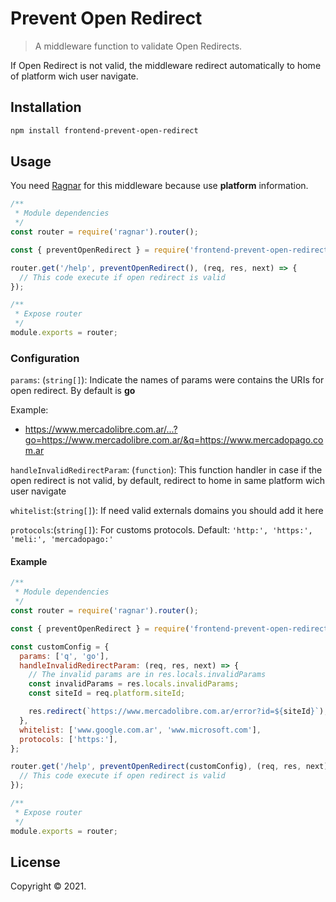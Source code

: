 # Prevent Open Redirect

> A middleware function to validate Open Redirects.

 If Open Redirect is not valid, the middleware redirect automatically to home of platform wich user navigate.

## Installation

```sh
npm install frontend-prevent-open-redirect
```

## Usage

You need [Ragnar](https://github.com/mercadolibre/frontend-ragnar) for this middleware because use **platform** information.

```js
/**
 * Module dependencies
 */
const router = require('ragnar').router();

const { preventOpenRedirect } = require('frontend-prevent-open-redirect');

router.get('/help', preventOpenRedirect(), (req, res, next) => {
  // This code execute if open redirect is valid
});

/**
 * Expose router
 */
module.exports = router;
```

### Configuration

`params`: (`string[]`): Indicate the names of params were contains the URIs for open redirect. By default is **go**

Example:

* https://www.mercadolibre.com.ar/...?go=https://www.mercadolibre.com.ar/&q=https://www.mercadopago.com.ar

`handleInvalidRedirectParam`: (`function`): This function handler in case if the open redirect is not valid, by default, redirect to home in same platform wich user navigate

`whitelist`:(`string[]`): If need valid externals domains you should add it here

`protocols`:(`string[]`): For customs protocols. Default: `'http:', 'https:', 'meli:', 'mercadopago:'`

#### Example

```js
/**
 * Module dependencies
 */
const router = require('ragnar').router();

const { preventOpenRedirect } = require('frontend-prevent-open-redirect');

const customConfig = {
  params: ['q', 'go'],
  handleInvalidRedirectParam: (req, res, next) => {
    // The invalid params are in res.locals.invalidParams
    const invalidParams = res.locals.invalidParams;
    const siteId = req.platform.siteId;

    res.redirect(`https://www.mercadolibre.com.ar/error?id=${siteId}`);
  },
  whitelist: ['www.google.com.ar', 'www.microsoft.com'],
  protocols: ['https:'],
};

router.get('/help', preventOpenRedirect(customConfig), (req, res, next) => {
  // This code execute if open redirect is valid
});

/**
 * Expose router
 */
module.exports = router;
```

## License

Copyright © 2021.
